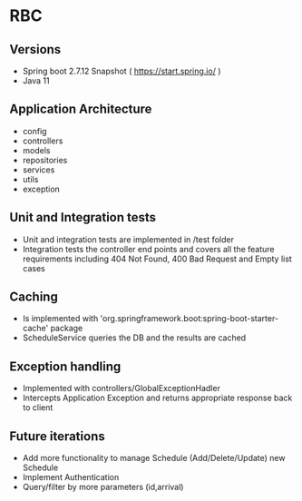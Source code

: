 # RBC

## Versions
- Spring boot 2.7.12 Snapshot ( https://start.spring.io/ )
- Java 11

## Application Architecture
- config
- controllers 
- models
- repositories 
- services
- utils
- exception


## Unit and Integration tests
- Unit and integration tests are implemented in /test folder
- Integration tests the controller end points and covers all the feature requirements including 404 Not Found, 400 Bad Request and Empty list cases

## Caching 
- Is implemented with 'org.springframework.boot:spring-boot-starter-cache' package
- ScheduleService queries the DB and the results are cached

## Exception handling
- Implemented with controllers/GlobalExceptionHadler
- Intercepts Application Exception and returns appropriate response back to client

## Future iterations 
- Add more functionality to manage Schedule (Add/Delete/Update) new Schedule
- Implement Authentication
- Query/filter by more parameters (id,arrival)